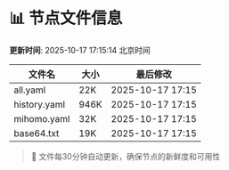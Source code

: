 # 📊 节点文件信息

**更新时间**: 2025-10-17 17:15:14 北京时间

| 文件名 | 大小 | 最后修改 |
|--------|------|----------|
| all.yaml | 22K | 2025-10-17 17:15 |
| history.yaml | 946K | 2025-10-17 17:15 |
| mihomo.yaml | 32K | 2025-10-17 17:15 |
| base64.txt | 19K | 2025-10-17 17:15 |

> 🔄 文件每30分钟自动更新，确保节点的新鲜度和可用性
